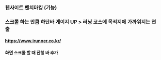 ### 웹사이트 벤치마킹 (기능)


 ###  스크롤 하는 만큼 하단바 게이지 UP > 러닝 코스에 목적지에 가까워지는 연출
   #### https://www.irunner.co.kr/
   #### 화면 스크롤 할 때 진행 바 추가 

 
 
